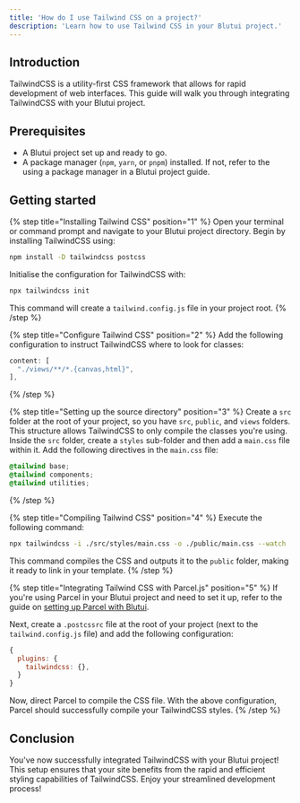 ```yaml
---
title: 'How do I use Tailwind CSS on a project?'
description: 'Learn how to use Tailwind CSS in your Blutui project.'
---
```


## Introduction

TailwindCSS is a utility-first CSS framework that allows for rapid development of web interfaces. This guide will walk you through integrating TailwindCSS with your Blutui project.

## Prerequisites

- A Blutui project set up and ready to go.
- A package manager (`npm`, `yarn`, or `pnpm`) installed. If not, refer to the using a package manager in a Blutui project guide.

## Getting started

{% step title="Installing Tailwind CSS" position="1" %}
Open your terminal or command prompt and navigate to your Blutui project directory. Begin by installing TailwindCSS using:

```bash
npm install -D tailwindcss postcss
```

Initialise the configuration for TailwindCSS with:

```bash
npx tailwindcss init
```

This command will create a `tailwind.config.js` file in your project root.
{% /step %}

{% step title="Configure Tailwind CSS" position="2" %}
Add the following configuration to instruct TailwindCSS where to look for classes:

```js
content: [
  "./views/**/*.{canvas,html}",
],
```
{% /step %}

{% step title="Setting up the source directory" position="3" %}
Create a `src` folder at the root of your project, so you have `src`, `public`, and `views` folders. This structure allows TailwindCSS to only compile the classes you're using. Inside the `src` folder, create a `styles` sub-folder and then add a `main.css` file within it. Add the following directives in the `main.css` file:

```css
@tailwind base;
@tailwind components;
@tailwind utilities;
```
{% /step %}

{% step title="Compiling Tailwind CSS" position="4" %}
Execute the following command:

```bash
npx tailwindcss -i ./src/styles/main.css -o ./public/main.css --watch
```

This command compiles the CSS and outputs it to the `public` folder, making it ready to link in your template.
{% /step %}

{% step title="Integrating Tailwind CSS with Parcel.js" position="5" %}
If you're using Parcel in your Blutui project and need to set it up, refer to the guide on [setting up Parcel with Blutui](/guides/use-parcel-js-in-a-project).

Next, create a `.postcssrc` file at the root of your project (next to the `tailwind.config.js` file) and add the following configuration:

```js
{
  plugins: {
    tailwindcss: {},
  }
}
```

Now, direct Parcel to compile the CSS file. With the above configuration, Parcel should successfully compile your TailwindCSS styles.
{% /step %}

## Conclusion

You've now successfully integrated TailwindCSS with your Blutui project! This setup ensures that your site benefits from the rapid and efficient styling capabilities of TailwindCSS. Enjoy your streamlined development process!
